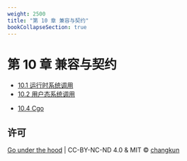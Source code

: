 ```yaml
---
weight: 2500
title: "第 10 章 兼容与契约"
bookCollapseSection: true
---
```


# 第 10 章 兼容与契约

- [10.1 运行时系统调用](./syscallrt.md)
- [10.2 用户态系统调用](./syscallpkg.md)
<!-- - [10.3 调用规范](./callconv.md) -->
- [10.4 Cgo](./cgo.md)
<!-- - [10.5 WebAssembly](./wasm.md) -->

## 许可

[Go under the hood](https://github.com/golang-design/under-the-hood) | CC-BY-NC-ND 4.0 & MIT &copy; [changkun](https://changkun.de)